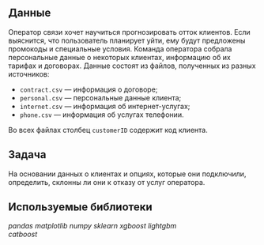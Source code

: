 ## Данные

Оператор связи хочет научиться прогнозировать отток клиентов. 
Если выяснится, что пользователь планирует уйти, ему будут предложены промокоды и специальные условия. 
Команда оператора собрала персональные данные о некоторых клиентах, информацию об их тарифах и договорах.
Данные состоят из файлов, полученных из разных источников:

- `contract.csv` — информация о договоре;
- `personal.csv` — персональные данные клиента;
- `internet.csv` — информация об интернет-услугах;
- `phone.csv` — информация об услугах телефонии.

Во всех файлах столбец `customerID` содержит код клиента.

## Задача

На основании данных о клиентах и опциях, которые они подключили, определить, склонны ли они к отказу от услуг оператора.

## Используемые библиотеки
*pandas*
*matplotlib*
*numpy*
*sklearn*
*xgboost*
*lightgbm*	
*catboost*
